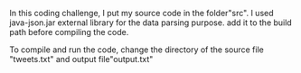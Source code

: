 In this coding challenge, I put my source code in the folder"src".
I used java-json.jar external library for the data parsing purpose. add it to the build path before compiling the code. 

To compile and run the code, change the directory of the source file "tweets.txt" and output file"output.txt"